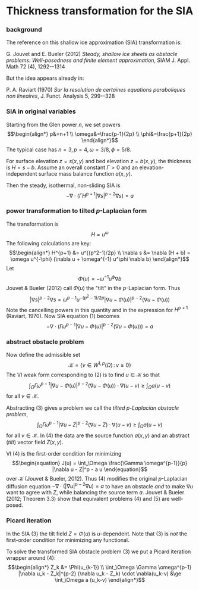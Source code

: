 # Thickness transformation for the SIA

### background

The reference on this shallow ice approximation (SIA) transformation is:

G. Jouvet and E. Bueler (2012) _Steady, shallow ice sheets as obstacle problems: Well-posedness and finite element approximation_, SIAM J. Appl. Math 72 (4), 1292--1314

But the idea appears already in:

P. A. Raviart (1970) _Sur la resolution de certaines equations paraboliques non lineaires_, J. Funct. Analysis 5, 299--328

### SIA in original variables

Starting from the Glen power $n$, we set powers
$$\begin{align*}
p&=n+1 \\
\omega&=\frac{p-1}{2p} \\
\phi&=\frac{p+1}{2p}
\end{align*}$$
The typical case has $n=3,p=4,\omega=3/8,\phi=5/8$.

For surface elevation $z=s(x,y)$ and bed elevation $z=b(x,y)$, the thickness is $H=s-b$.  Assume an overall constant $\Gamma>0$ and an elevation-independent surface mass balance function $a(x,y)$.

Then the steady, isothermal, non-sliding SIA is
$$\begin{equation}
-\nabla \cdot \left(\Gamma H^{p+1} |\nabla s|^{p-2} \nabla s\right) = a
\end{equation}$$

### power transformation to tilted $p$-Laplacian form

The transformation is
    $$H = u^\omega$$
The following calculations are key:
$$\begin{align*}
H^{p+1} &= u^{(p^2-1)/2p} \\
\nabla s &= \nabla (H + b) = \omega u^{-\phi} (\nabla u + \omega^{-1} u^\phi \nabla b)
\end{align*}$$
Let
$$\Phi(u) = - \omega^{-1} u^\phi \nabla b$$
Jouvet & Bueler (2012) call $\Phi(u)$ the "tilt" in the $p$-Laplacian form.  Thus
$$|\nabla s|^{p-2} \nabla s = \omega^{p-1} u^{-(p^2-1)/2p} |\nabla u - \Phi(u)|^{p-2} (\nabla u - \Phi(u))$$
Note the cancelling powers in this quantity and in the expression for $H^{p+1}$ (Raviart, 1970).  Now SIA equation $(1)$ becomes
$$\begin{equation}
-\nabla \cdot \left(\Gamma \omega^{p-1} |\nabla u - \Phi(u)|^{p-2} (\nabla u - \Phi(u))\right) = a
\end{equation}$$

### abstract obstacle problem

Now define the admissible set
$$\mathcal{K} = \{v \in W^{1,p}(\Omega) \,:\, v \ge 0\}$$
The VI weak form corresponding to $(2)$ is to find $u\in\mathcal{K}$ so that
$$\begin{equation}
\int_\Omega \Gamma \omega^{p-1} |\nabla u - \Phi(u)|^{p-2} (\nabla u - \Phi(u)) \cdot \nabla(u-v) \ge \int_\Omega a (u-v)
\end{equation}$$
for all $v\in\mathcal{K}$.

Abstracting $(3)$ gives a problem we call the _tilted $p$-Laplacian obstacle problem_,
$$\begin{equation}
\int_\Omega \Gamma \omega^{p-1} |\nabla u - Z|^{p-2} (\nabla u - Z) \cdot \nabla(u-v) \ge \int_\Omega a (u-v)
\end{equation}$$
for all $v\in\mathcal{K}$.  In $(4)$ the data are the source function $a(x,y)$ and an abstract (_tilt_) vector field $Z(x,y)$.

VI $(4)$ is the first-order condition for minimizing
$$\begin{equation}
J(u) = \int_\Omega \frac{\Gamma \omega^{p-1}}{p} |\nabla u - Z|^p - a u
\end{equation}$$
over $\mathcal{K}$ (Jouvet & Bueler, 2012).  Thus $(4)$ modifies the original $p$-Laplacian diffusion equation $-\nabla\cdot(|\nabla u|^{p-2} \nabla u) = a$ to have an obstacle _and_ to make $\nabla u$ want to agree with $Z$, while balancing the source term $a$.  Jouvet & Bueler (2012; Theorem 3.3) show that equivalent problems $(4)$ and $(5)$ are well-posed.

### Picard iteration

In the SIA $(3)$ the tilt field $Z=\Phi(u)$ is $u$-dependent.  Note that $(3)$ is _not_ the first-order condition for minimizing any functional.

To solve the transformed SIA obstacle problem $(3)$ we put a Picard iteration wrapper around $(4)$:
$$\begin{align*}
Z_k &= \Phi(u_{k-1}) \\
\int_\Omega \Gamma \omega^{p-1} |\nabla u_k - Z_k|^{p-2} (\nabla u_k - Z_k) \cdot \nabla(u_k-v) &\ge \int_\Omega a (u_k-v)
\end{align*}$$
